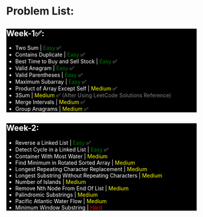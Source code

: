 # Problem List:
<div style="background-color:black; color:white;">

## <span style="color:white;">Week-1✅:</span>
- Two Sum | <font color="green">Easy</font> ✅
- Contains Duplicate | <font color="green">Easy</font> ✅
- Best Time to Buy and Sell Stock | <font color="green">Easy</font> ✅
- Valid Anagram | <font color="green">Easy</font> ✅
- Valid Parentheses | <font color="green">Easy</font> ✅
- Maximum Subarray | <font color="green">Easy</font> ✅
- Product of Array Except Self | <font color="yellow">Medium</font> ✅
- 3Sum | <font color="yellow">Medium</font> ✅ <font color="gray">(After Using LeetCode Solutions Reference)</font>
- Merge Intervals | <font color="yellow">Medium</font> ✅
- Group Anagrams | <font color="yellow">Medium</font> ✅

</div>

<div style="background-color:black; color:white;">

## <span style="color:white;">Week-2:</span>
- Reverse a Linked List | <font color="green">Easy</font> ✅
- Detect Cycle in a Linked List | <font color="green">Easy</font> ✅
- Container With Most Water |	<font color="yellow">Medium</font>
- Find Minimum in Rotated Sorted Array | <font color="yellow">Medium</font>
- Longest Repeating Character Replacement | <font color="yellow">Medium</font>
- Longest Substring Without Repeating Characters | <font color="yellow">Medium</font> 
- Number of Islands |	<font color="yellow">Medium</font>
- Remove Nth Node From End Of List | <font color="yellow">Medium</font>	 
- Palindromic Substrings | <font color="yellow">Medium</font>	 
- Pacific Atlantic Water Flow | <font color="yellow">Medium</font>	  
- Minimum Window Substring | <font color="red">Hard</font>	 

</div>